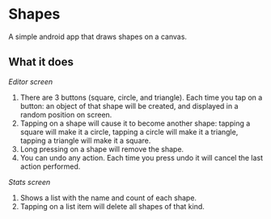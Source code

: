 # Shapes

A simple android app that draws shapes on a canvas. 

## What it does

*Editor screen*

1. There are 3 buttons (square, circle, and triangle). Each time you tap on a button: an object of that shape will be created, and displayed in a random position on screen.
2. Tapping on a shape will cause it to become another shape: tapping a square will make it a circle, tapping a circle will make it a triangle, tapping a triangle will make it a square.
3. Long pressing on a shape will remove the shape. 
4. You can undo any action. Each time you press undo it will cancel the last action performed.

*Stats screen*

1. Shows a list with the name and count of each shape.
2. Tapping on a list item will delete all shapes of that kind.

